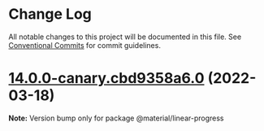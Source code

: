 # Change Log

All notable changes to this project will be documented in this file.
See [Conventional Commits](https://conventionalcommits.org) for commit guidelines.

# [14.0.0-canary.cbd9358a6.0](https://github.com/material-components/material-components-web/compare/v13.0.0...v14.0.0-canary.cbd9358a6.0) (2022-03-18)

**Note:** Version bump only for package @material/linear-progress
